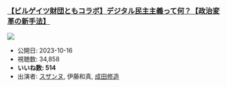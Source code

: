 ### [【ビルゲイツ財団ともコラボ】デジタル民主主義って何？【政治変革の新手法】](https://www.youtube.com/watch?v=hPVhHPK8Jb8)
[![](https://img.youtube.com/vi/hPVhHPK8Jb8/sddefault.jpg)](https://www.youtube.com/watch?v=hPVhHPK8Jb8)
-   公開日: 2023-10-16
-   視聴数: 34,858
-   **いいね数: 514**
-   出演者: [スザンヌ](/rehacq_fan/people/スザンヌ "wikilink"), 伊藤和真, [成田修造](/rehacq_fan/people/成田修造 "wikilink")
